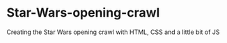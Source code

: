 # Star-Wars-opening-crawl
Creating the Star Wars opening crawl with HTML, CSS and a little bit of JS
